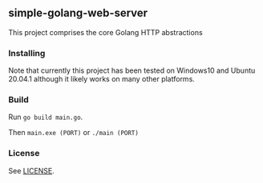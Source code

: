 ## simple-golang-web-server
This project comprises the core Golang HTTP abstractions

### Installing
Note that currently this project has been tested on Windows10 and Ubuntu 20.04.1 although it likely works on many other platforms.

### Build
Run `go build main.go`.

Then `main.exe (PORT)` or `./main (PORT)`


### License
See [LICENSE](LICENSE).